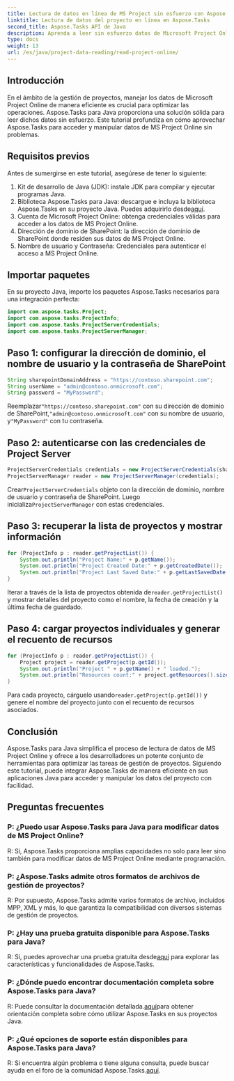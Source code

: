 ```yaml
---
title: Lectura de datos en línea de MS Project sin esfuerzo con Aspose.Tasks
linktitle: Lectura de datos del proyecto en línea en Aspose.Tasks
second_title: Aspose.Tasks API de Java
description: Aprenda a leer sin esfuerzo datos de Microsoft Project Online utilizando Aspose.Tasks para Java. Mejore sus capacidades de gestión de proyectos.
type: docs
weight: 13
url: /es/java/project-data-reading/read-project-online/
---
```

## Introducción
En el ámbito de la gestión de proyectos, manejar los datos de Microsoft Project Online de manera eficiente es crucial para optimizar las operaciones. Aspose.Tasks para Java proporciona una solución sólida para leer dichos datos sin esfuerzo. Este tutorial profundiza en cómo aprovechar Aspose.Tasks para acceder y manipular datos de MS Project Online sin problemas.
## Requisitos previos
Antes de sumergirse en este tutorial, asegúrese de tener lo siguiente:
1. Kit de desarrollo de Java (JDK): instale JDK para compilar y ejecutar programas Java.
2.  Biblioteca Aspose.Tasks para Java: descargue e incluya la biblioteca Aspose.Tasks en su proyecto Java. Puedes adquirirlo desde[aquí](https://releases.aspose.com/tasks/java/).
3. Cuenta de Microsoft Project Online: obtenga credenciales válidas para acceder a los datos de MS Project Online.
4. Dirección de dominio de SharePoint: la dirección de dominio de SharePoint donde residen sus datos de MS Project Online.
5. Nombre de usuario y Contraseña: Credenciales para autenticar el acceso a MS Project Online.
## Importar paquetes
En su proyecto Java, importe los paquetes Aspose.Tasks necesarios para una integración perfecta:
```java
import com.aspose.tasks.Project;
import com.aspose.tasks.ProjectInfo;
import com.aspose.tasks.ProjectServerCredentials;
import com.aspose.tasks.ProjectServerManager;
```

## Paso 1: configurar la dirección de dominio, el nombre de usuario y la contraseña de SharePoint
```java
String sharepointDomainAddress = "https://contoso.sharepoint.com";
String userName = "admin@contoso.onmicrosoft.com";
String password = "MyPassword";
```
 Reemplazar`"https://contoso.sharepoint.com"` con su dirección de dominio de SharePoint,`"admin@contoso.onmicrosoft.com"` con su nombre de usuario, y`"MyPassword"` con tu contraseña.
## Paso 2: autenticarse con las credenciales de Project Server
```java
ProjectServerCredentials credentials = new ProjectServerCredentials(sharepointDomainAddress, userName, password);
ProjectServerManager reader = new ProjectServerManager(credentials);
```
 Crear`ProjectServerCredentials` objeto con la dirección de dominio, nombre de usuario y contraseña de SharePoint. Luego inicializa`ProjectServerManager` con estas credenciales.
## Paso 3: recuperar la lista de proyectos y mostrar información
```java
for (ProjectInfo p : reader.getProjectList()) {
    System.out.println("Project Name:" + p.getName());
    System.out.println("Project Created Date:" + p.getCreatedDate());
    System.out.println("Project Last Saved Date:" + p.getLastSavedDate());
}
```
 Iterar a través de la lista de proyectos obtenida de`reader.getProjectList()` y mostrar detalles del proyecto como el nombre, la fecha de creación y la última fecha de guardado.
## Paso 4: cargar proyectos individuales y generar el recuento de recursos
```java
for (ProjectInfo p : reader.getProjectList()) {
    Project project = reader.getProject(p.getId());
    System.out.println("Project " + p.getName() + " loaded.");
    System.out.println("Resources count:" + project.getResources().size());
}
```
 Para cada proyecto, cárguelo usando`reader.getProject(p.getId())` y genere el nombre del proyecto junto con el recuento de recursos asociados.

## Conclusión
Aspose.Tasks para Java simplifica el proceso de lectura de datos de MS Project Online y ofrece a los desarrolladores un potente conjunto de herramientas para optimizar las tareas de gestión de proyectos. Siguiendo este tutorial, puede integrar Aspose.Tasks de manera eficiente en sus aplicaciones Java para acceder y manipular los datos del proyecto con facilidad.
## Preguntas frecuentes
### P: ¿Puedo usar Aspose.Tasks para Java para modificar datos de MS Project Online?
R: Sí, Aspose.Tasks proporciona amplias capacidades no solo para leer sino también para modificar datos de MS Project Online mediante programación.
### P: ¿Aspose.Tasks admite otros formatos de archivos de gestión de proyectos?
R: Por supuesto, Aspose.Tasks admite varios formatos de archivo, incluidos MPP, XML y más, lo que garantiza la compatibilidad con diversos sistemas de gestión de proyectos.
### P: ¿Hay una prueba gratuita disponible para Aspose.Tasks para Java?
 R: Sí, puedes aprovechar una prueba gratuita desde[aquí](https://releases.aspose.com/) para explorar las características y funcionalidades de Aspose.Tasks.
### P: ¿Dónde puedo encontrar documentación completa sobre Aspose.Tasks para Java?
 R: Puede consultar la documentación detallada.[aquí](https://reference.aspose.com/tasks/java/)para obtener orientación completa sobre cómo utilizar Aspose.Tasks en sus proyectos Java.
### P: ¿Qué opciones de soporte están disponibles para Aspose.Tasks para Java?
 R: Si encuentra algún problema o tiene alguna consulta, puede buscar ayuda en el foro de la comunidad Aspose.Tasks.[aquí](https://forum.aspose.com/c/tasks/15).